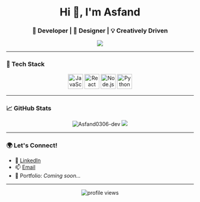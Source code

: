 <!-- Profile README -->

<h1 align="center">Hi 👋, I'm Asfand</h1>
<h3 align="center">🚀 Developer | 🎨 Designer | 💡 Creatively Driven</h3>

<p align="center">
  <img src="https://readme-typing-svg.herokuapp.com/?lines=Full-stack+developer;Open-source+enthusiast;Always+learning+new+things!&center=true&width=500&height=45">
</p>

---

### 🔧 Tech Stack

<p align="center">
  <img src="https://cdn.jsdelivr.net/gh/devicons/devicon/icons/javascript/javascript-original.svg" alt="JavaScript" width="40" height="40"/>
  <img src="https://cdn.jsdelivr.net/gh/devicons/devicon/icons/react/react-original.svg" alt="React" width="40" height="40"/>
  <img src="https://cdn.jsdelivr.net/gh/devicons/devicon/icons/nodejs/nodejs-original.svg" alt="Node.js" width="40" height="40"/>
  <img src="https://cdn.jsdelivr.net/gh/devicons/devicon/icons/python/python-original.svg" alt="Python" width="40" height="40"/>
</p>

---

### 📈 GitHub Stats

<p align="center">
  <img src="https://github-readme-stats.vercel.app/api?username=Asfand0306&show_icons=true&theme=radical" alt="Asfand0306-dev" />
  <img src="https://github-readme-streak-stats.herokuapp.com/?user=Asfand0306&theme=radical" />
</p>

---

### 🌍 Let's Connect!

- 💼 [LinkedIn](https://www.linkedin.com/in/asfand-khan-7a8a971aa/)
- 📫 [Email](mailto:Asfand0306@gmail.com)
- 🧪 Portfolio: *Coming soon...*

---

<p align="center">
  <img src="https://komarev.com/ghpvc/?username=Asfand0306&style=flat-square&color=blue" alt="profile views"/>
</p>
